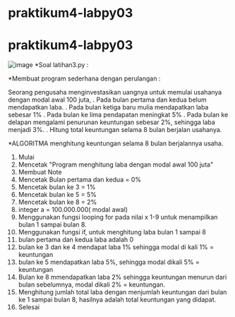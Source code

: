 # praktikum4-labpy03
# praktikum4-labpy03
![image](https://user-images.githubusercontent.com/117070476/200161923-98adf46d-24cd-475a-b3ea-aa0bc9f1a45e.png)
*Soal latihan3.py :

*Membuat program sederhana dengan perulangan :

Seorang pengusaha menginvestasikan uangnya untuk memulai usahanya dengan modal awal 100 juta,
. Pada bulan pertama dan kedua belum mendapatkan laba.
. Pada bulan ketiga baru mulia mendapatkan laba sebesar 1%
. Pada bulan ke lima pendapatan meningkat 5%
. Pada bulan ke delapan mengalami penurunan keuntungan sebesar 2%, sehingga laba menjadi 3%.
. Hitung total keuntungan selama 8 bulan berjalan usahanya.

*ALGORITMA menghitung keuntungan selama 8 bulan berjalannya usaha.

1. Mulai
2. Mencetak "Program menghitung laba dengan modal awal 100 juta"
3. Membuat Note
4. Mencetak Bulan pertama dan kedua = 0%
5. Mencetak bulan ke 3 = 1%
6. Mencetak bulan ke 5 = 5%
7. Mencetak bulan ke 8 = 2%
8. integer a = 100.000.000( modal awal)
9.  Menggunakan fungsi looping for pada nilai x 1-9 untuk menampilkan bulan 1 sampai bulan 8.
10. Menggunakan fungsi if, untuk menghitung laba bulan 1 sampai 8
11. bulan pertama dan kedua laba adalah 0
12. bulan ke 3 dan ke 4 mendapat laba 1% sehingga modal di kali 1% = keuntungan
13. bulan ke 5 mendapatkan laba 5%, sehingga modal dikali 5% = keuntungan
14. Bulan ke 8 mmendapatkan laba 2% sehingga keuntungan menurun dari bulan sebelumnya, modal dikali 2% = keuntungan.
15. Menghitung jumlah total laba dengan menjumlah keuntungan dari bulan ke 1 sampai bulan 8, hasilnya adalah total keuntungan yang didapat.
16. Selesai




